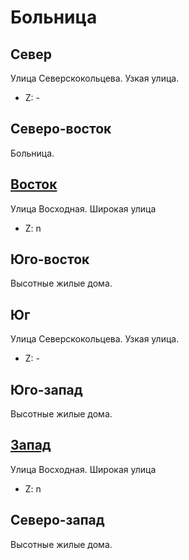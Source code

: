 # Больница

## Север

Улица Северскокольцева.
Узкая улица.

* Z:    -

## Северо-восток

Больница.

## [Восток](./09590055.md)

Улица Восходная.
Широкая улица

* Z:    n

## Юго-восток

Высотные жилые дома.

## Юг

Улица Северскокольцева.
Узкая улица.

* Z:    -

## Юго-запад

Высотные жилые дома.

## [Запад](./09580055.md)

Улица Восходная.
Широкая улица

* Z:    n

## Северо-запад

Высотные жилые дома.
